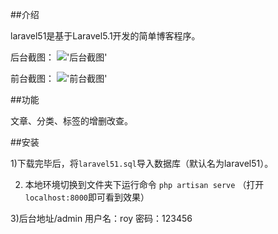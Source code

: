 ##介绍

laravel51是基于Laravel5.1开发的简单博客程序。

后台截图：
!['后台截图'](https://dn-mangoim.qbox.me/github/admin.jpg)

前台截图：
!['前台截图'](https://dn-mangoim.qbox.me/github/home.jpg)

##功能

文章、分类、标签的增删改查。

##安装

1)下载完毕后，将<code>laravel51.sql</code>导入数据库（默认名为laravel51）。

2) 本地环境切换到文件夹下运行命令 <code>php artisan serve</code> （打开<code>localhost:8000</code>即可看到效果）

3)后台地址/admin  用户名：roy 密码：123456


